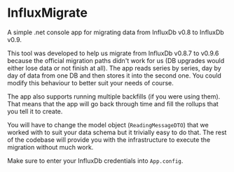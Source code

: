 # InfluxMigrate
A simple .net console app for migrating data from InfluxDb v0.8 to InfluxDb v0.9.

This tool was developed to help us migrate from InfluxDb v0.8.7 to v0.9.6 because the official migration paths didn't work for us (DB upgrades would either lose data or not finish at all). The app reads series by series, day by day of data from one DB and then stores it into the second one. You could modify this behaviour to better suit your needs of course.

The app also supports running multiple backfills (if you were using them). That means that the app will go back through time and fill the rollups that you tell it to create.

You will have to change the model object (`ReadingMessageDTO`) that we worked with to suit your data schema but it trivially easy to do that. The rest of the codebase will provide you with the infrastructure to execute the migration without much work.

Make sure to enter your InfluxDb credentials into `App.config`.

